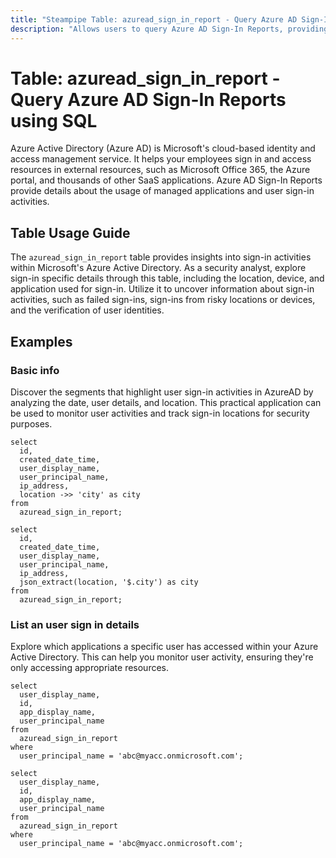 ```yaml
---
title: "Steampipe Table: azuread_sign_in_report - Query Azure AD Sign-In Reports using SQL"
description: "Allows users to query Azure AD Sign-In Reports, providing detailed information about user sign-in activities, including the location, device, and application used for sign-in."
---
```


# Table: azuread_sign_in_report - Query Azure AD Sign-In Reports using SQL

Azure Active Directory (Azure AD) is Microsoft's cloud-based identity and access management service. It helps your employees sign in and access resources in external resources, such as Microsoft Office 365, the Azure portal, and thousands of other SaaS applications. Azure AD Sign-In Reports provide details about the usage of managed applications and user sign-in activities.

## Table Usage Guide

The `azuread_sign_in_report` table provides insights into sign-in activities within Microsoft's Azure Active Directory. As a security analyst, explore sign-in specific details through this table, including the location, device, and application used for sign-in. Utilize it to uncover information about sign-in activities, such as failed sign-ins, sign-ins from risky locations or devices, and the verification of user identities.

## Examples

### Basic info
Discover the segments that highlight user sign-in activities in AzureAD by analyzing the date, user details, and location. This practical application can be used to monitor user activities and track sign-in locations for security purposes.

```sql+postgres
select
  id,
  created_date_time,
  user_display_name,
  user_principal_name,
  ip_address,
  location ->> 'city' as city
from
  azuread_sign_in_report;
```

```sql+sqlite
select
  id,
  created_date_time,
  user_display_name,
  user_principal_name,
  ip_address,
  json_extract(location, '$.city') as city
from
  azuread_sign_in_report;
```

### List an user sign in details
Explore which applications a specific user has accessed within your Azure Active Directory. This can help you monitor user activity, ensuring they're only accessing appropriate resources.

```sql+postgres
select
  user_display_name,
  id,
  app_display_name,
  user_principal_name
from
  azuread_sign_in_report
where
  user_principal_name = 'abc@myacc.onmicrosoft.com';
```

```sql+sqlite
select
  user_display_name,
  id,
  app_display_name,
  user_principal_name
from
  azuread_sign_in_report
where
  user_principal_name = 'abc@myacc.onmicrosoft.com';
```
